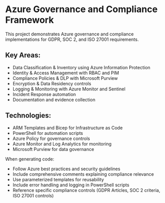 <!-- Use this file to provide workspace-specific custom instructions to Copilot. For more details, visit https://code.visualstudio.com/docs/copilot/copilot-customization#_use-a-githubcopilotinstructionsmd-file -->

# Azure Governance and Compliance Framework

This project demonstrates Azure governance and compliance implementations for GDPR, SOC 2, and ISO 27001 requirements.

## Key Areas:
- Data Classification & Inventory using Azure Information Protection
- Identity & Access Management with RBAC and PIM
- Compliance Policies & DLP with Microsoft Purview
- Encryption & Data Residency controls
- Logging & Monitoring with Azure Monitor and Sentinel
- Incident Response automation
- Documentation and evidence collection

## Technologies:
- ARM Templates and Bicep for Infrastructure as Code
- PowerShell for automation scripts
- Azure Policy for governance controls
- Azure Monitor and Log Analytics for monitoring
- Microsoft Purview for data governance

When generating code:
- Follow Azure best practices and security guidelines
- Include comprehensive comments explaining compliance relevance
- Use parameterized templates for reusability
- Include error handling and logging in PowerShell scripts
- Reference specific compliance controls (GDPR Articles, SOC 2 criteria, ISO 27001 controls)
